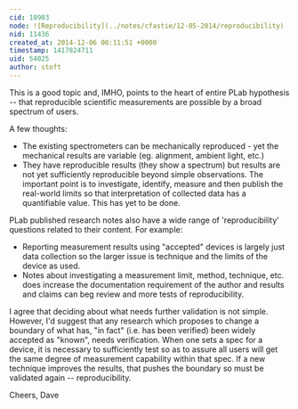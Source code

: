 ```yaml
---
cid: 10903
node: ![Reproducibility](../notes/cfastie/12-05-2014/reproducibility)
nid: 11436
created_at: 2014-12-06 00:11:51 +0000
timestamp: 1417824711
uid: 54025
author: stoft
---
```


This is a good topic and, IMHO, points to the heart of entire PLab hypothesis -- that reproducible scientific measurements are possible by a broad spectrum of users.

A few thoughts:
- The existing spectrometers can be mechanically reproduced - yet the mechanical results are variable (eg. alignment, ambient light, etc.)
- They have reproducible results (they show a spectrum) but results are not yet sufficiently reproducible beyond simple observations.
The important point is to investigate, identify, measure and then publish the real-world limits so that interpretation of collected data has a quantifiable value. This has yet to be done.

PLab published research notes also have a wide range of 'reproducibility' questions related to their content. For example:
- Reporting measurement results using "accepted" devices is largely just data collection so the larger issue is technique and the limits of the device as used.
- Notes about investigating a measurement limit, method, technique, etc. does increase the documentation requirement of the author and results and claims can beg review and more tests of reproducibility.

I agree that deciding about what needs further validation is not simple. However, I'd suggest that any research which proposes to change a boundary of what has, "in fact" (i.e. has been verified) been widely accepted as "known", needs verification. When one sets a spec for a device, it is necessary to sufficiently test so as to assure all users will get the same degree of measurement capability within that spec. If a new technique improves the results, that pushes the boundary so must be validated again -- reproducibility.

Cheers,
Dave
